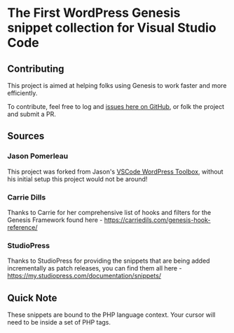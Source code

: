 # The First WordPress Genesis snippet collection for Visual Studio Code

## Contributing
This project is aimed at helping folks using Genesis to work faster and more efficiently.

To contribute, feel free to log and [issues here on GitHub](https://github.com/atcraigwatson/vscode-wordpress-genesis-toolbox/issues), or folk the project and submit a PR.

## Sources

### Jason Pomerleau
This project was forked from Jason's [VSCode WordPress Toolbox](https://github.com/jason-pomerleau/vscode-wordpress-toolbox), without his initial setup this project would not be around!

### Carrie Dills
Thanks to Carrie for her comprehensive list of hooks and filters for the Genesis Framework found here - https://carriedils.com/genesis-hook-reference/

### StudioPress
Thanks to StudioPress for providing the snippets that are being added incrementally as patch releases, you can find them all here - https://my.studiopress.com/documentation/snippets/

## Quick Note
These snippets are bound to the PHP language context. Your cursor will need to be inside a set of PHP tags.
